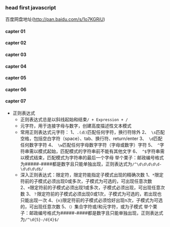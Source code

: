 ### head first javascript
百度网盘地址(http://pan.baidu.com/s/1o7KGRiU)
#### capter 01
#### capter 02
#### capter 03
#### capter 04
#### capter 05
#### capter 06
#### capter 07
- 正则表达式
    * 正则表达式总是以斜线起始和结束`/ + Expression + /`
    * 元字符，用于连接字母与数字，创建高度描述性文本模式
    * 常用正则表达式元字符：
    1、`.(点)`匹配任何字符，换行符除外
    2、` \s`匹配空格，包括空白字符（space）、tab、换行符、return/enter
    3、` \d`匹配任何数字字符
    4、` \w`匹配任何字母数字字符（字母或数字）字符
    5、` ^`字符串需以模式起始，匹配模式的字符串前不能有其他文字
    6、` ^$`字符串需以模式结束，匹配模式为字符串的最后一个字母
    举个栗子：邮政编号格式为#####-####都是数字且只能单独出现，正则表达式为`/^\d\d\d\d\d-\d\d\d\d$/`
    * 深入正则表达式：限定符，限定符能指定子模式出现的精确次数
    1、`*`限定符前的子模式必须出现0或多次，子模式为可选的，可出现任意次数
    2、`+`限定符前的子模式必须出现1或多次，子模式必须出现，可出现任意次数
    3、`？`限定符前的子模式必须出现0或1次，子模式为可选的，若出现也只能出现一次
    4、`{n}`限定符前的子模式必须恰好出现n次，子模式为可选的，可出现任意次数
    5、`（）`集合字符或/和元字符，或为子模式
    举个栗子：邮政编号格式为#####-####都是数字且只能单独出现，正则表达式为`/^\d{5}-/d{4}$/`

   
    

